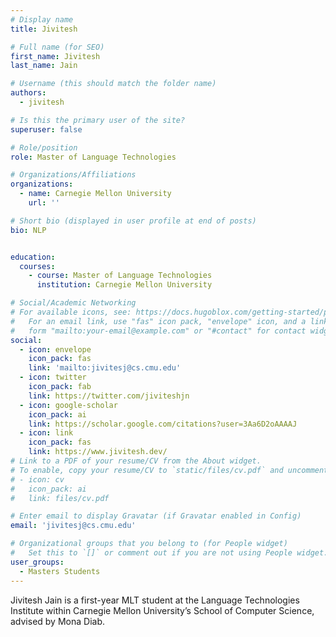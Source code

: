 ```yaml
---
# Display name
title: Jivitesh

# Full name (for SEO)
first_name: Jivitesh
last_name: Jain

# Username (this should match the folder name)
authors:
  - jivitesh

# Is this the primary user of the site?
superuser: false

# Role/position
role: Master of Language Technologies

# Organizations/Affiliations
organizations:
  - name: Carnegie Mellon University
    url: ''

# Short bio (displayed in user profile at end of posts)
bio: NLP


education:
  courses:
    - course: Master of Language Technologies
      institution: Carnegie Mellon University

# Social/Academic Networking
# For available icons, see: https://docs.hugoblox.com/getting-started/page-builder/#icons
#   For an email link, use "fas" icon pack, "envelope" icon, and a link in the
#   form "mailto:your-email@example.com" or "#contact" for contact widget.
social:
  - icon: envelope
    icon_pack: fas
    link: 'mailto:jivitesj@cs.cmu.edu'
  - icon: twitter
    icon_pack: fab
    link: https://twitter.com/jiviteshjn
  - icon: google-scholar
    icon_pack: ai
    link: https://scholar.google.com/citations?user=3Aa6D2oAAAAJ
  - icon: link
    icon_pack: fas
    link: https://www.jivitesh.dev/
# Link to a PDF of your resume/CV from the About widget.
# To enable, copy your resume/CV to `static/files/cv.pdf` and uncomment the lines below.
# - icon: cv
#   icon_pack: ai
#   link: files/cv.pdf

# Enter email to display Gravatar (if Gravatar enabled in Config)
email: 'jivitesj@cs.cmu.edu'

# Organizational groups that you belong to (for People widget)
#   Set this to `[]` or comment out if you are not using People widget.
user_groups:
  - Masters Students
---
```


Jivitesh Jain is a first-year MLT student at the Language Technologies Institute within Carnegie Mellon University’s School of Computer Science, advised by Mona Diab.